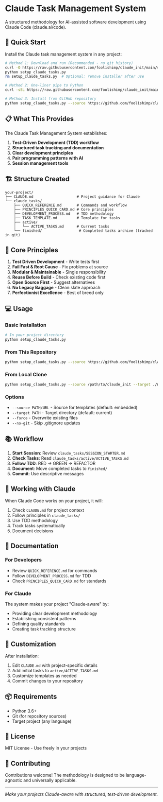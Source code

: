 # Claude Task Management System

A structured methodology for AI-assisted software development using Claude Code (claude.ai/code).

## 🚀 Quick Start

Install the Claude task management system in any project:

```bash
# Method 1: Download and run (Recommended - no git history)
curl -O https://raw.githubusercontent.com/foolishimp/claude_init/main/setup_claude_tasks.py
python setup_claude_tasks.py
rm setup_claude_tasks.py  # Optional: remove installer after use

# Method 2: One-liner pipe to Python
curl -sSL https://raw.githubusercontent.com/foolishimp/claude_init/main/setup_claude_tasks.py | python3

# Method 3: Install from GitHub repository
python setup_claude_tasks.py --source https://github.com/foolishimp/claude_init
```

## 📋 What This Provides

The Claude Task Management System establishes:

1. **Test-Driven Development (TDD) workflow**
2. **Structured task tracking and documentation**
3. **Clear development principles**
4. **Pair programming patterns with AI**
5. **Session management tools**

## 🏗️ Structure Created

```
your-project/
├── CLAUDE.md                    # Project guidance for Claude
└── claude_tasks/
    ├── QUICK_REFERENCE.md       # Commands and workflow
    ├── PRINCIPLES_QUICK_CARD.md # Core principles
    ├── DEVELOPMENT_PROCESS.md   # TDD methodology
    ├── TASK_TEMPLATE.md         # Template for tasks
    ├── active/
    │   └── ACTIVE_TASKS.md      # Current tasks
    └── finished/                 # Completed tasks archive (tracked in git)
```

## 🎯 Core Principles

1. **Test Driven Development** - Write tests first
2. **Fail Fast & Root Cause** - Fix problems at source
3. **Modular & Maintainable** - Single responsibility
4. **Reuse Before Build** - Check existing code first
5. **Open Source First** - Suggest alternatives
6. **No Legacy Baggage** - Clean slate approach
7. **Perfectionist Excellence** - Best of breed only

## 💻 Usage

### Basic Installation

```bash
# In your project directory
python setup_claude_tasks.py
```

### From This Repository

```bash
python setup_claude_tasks.py --source https://github.com/foolishimp/claude_init
```

### From Local Clone

```bash
python setup_claude_tasks.py --source /path/to/claude_init --target ./myproject
```

### Options

- `--source PATH/URL` - Source for templates (default: embedded)
- `--target PATH` - Target directory (default: current)
- `--force` - Overwrite existing files
- `--no-git` - Skip .gitignore updates

## 📚 Workflow

1. **Start Session**: Review `claude_tasks/SESSION_STARTER.md`
2. **Check Tasks**: Read `claude_tasks/active/ACTIVE_TASKS.md`
3. **Follow TDD**: RED → GREEN → REFACTOR
4. **Document**: Move completed tasks to `finished/`
5. **Commit**: Use descriptive messages

## 🤝 Working with Claude

When Claude Code works on your project, it will:

1. Check `CLAUDE.md` for project context
2. Follow principles in `claude_tasks/`
3. Use TDD methodology
4. Track tasks systematically
5. Document decisions

## 📖 Documentation

### For Developers

- Review `QUICK_REFERENCE.md` for commands
- Follow `DEVELOPMENT_PROCESS.md` for TDD
- Check `PRINCIPLES_QUICK_CARD.md` for standards

### For Claude

The system makes your project "Claude-aware" by:
- Providing clear development methodology
- Establishing consistent patterns
- Defining quality standards
- Creating task tracking structure

## 🔧 Customization

After installation:

1. Edit `CLAUDE.md` with project-specific details
2. Add initial tasks to `active/ACTIVE_TASKS.md`
3. Customize templates as needed
4. Commit changes to your repository

## 📦 Requirements

- Python 3.6+
- Git (for repository sources)
- Target project (any language)

## 📝 License

MIT License - Use freely in your projects

## 🙏 Contributing

Contributions welcome! The methodology is designed to be language-agnostic and universally applicable.

---

*Make your projects Claude-aware with structured, test-driven development.*